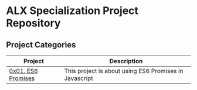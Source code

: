 # ALX Specialization Project Repository
## Project Categories
| Project                                            | Description                                            |
| -------------------------------------------------- | ------------------------------------------------------ |
| [0x01. ES6 Promises](./0x01-ES6_promise/README.md) | This project is about using ES6 Promises in Javascript |
